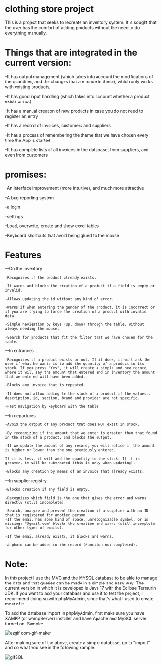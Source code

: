 # clothing store project

This is a project that seeks to recreate an inventory system. It is sought that the user has the comfort of adding products without the need
to do everything manually.

# Things that are integrated in the current version:

-It has output management (which takes into account the modifications of the quantities, and the changes that are made in these), which only works with existing products.

-It has good input handling (which takes into account whether a product exists or not)

-It has a manual creation of new products in case you do not need to register an entry

-It has a record of invoices, customers and suppliers

-It has a process of remembering the theme that we have chosen every time the App is started

-It has complete lists of all invoices in the database, from suppliers, and even from customers

# promises:

-An interface improvement (more intuitive), and much more attractive

-A bug reporting system

-a login

-settings

-Load, overwrite, create and show excel tables

-Keyboard shortcuts that avoid being glued to the mouse

# Features
 
--On the inventory

    -Recognizes if the product already exists.

    -It warns and blocks the creation of a product if a field is empty or invalid.

    -Allows updating the id without any kind of error.

    -Warns if when entering the gender of the product, it is incorrect or if you are trying to force the creation of a product with invalid data.

    -Simple navigation by keys (up, down) through the table, without always needing the mouse.

    -Search for products that fit the filter that we have chosen for the table.

--In entrances

    -Recognizes if a product exists or not. If it does, it will ask the user if what he wants is to add the quantity of a product to its stock. If you press "Yes", it will create a simple and new record, where it will say the amount that entered and in inventory the amount that we entered will have been added.

    -Blocks any invoice that is repeated.

    -It does not allow adding to the stock of a product if the values:. description, id, section, brand and provider are not specific.

    -Fast navigation by keyboard with the table

--In departures

    -Avoid the output of any product that does NOT exist in stock.

    -By recognizing if the amount that we enter is greater than that found in the stock of a product, and blocks the output.

    -If we update the amount of any record, you will notice if the amount is higher or lower than the one previously entered. 

    If it is less, it will add the quantity to the stock. If it is greater, it will be subtracted (this is only when updating).

    -Blocks any creation by means of an invoice that already exists.

--In supplier registry

    -Blocks creation if any field is empty.

    -Recognizes which field is the one that gives the error and warns directly (still incomplete).

    -Search, analyze and prevent the creation of a supplier with an ID that is registered for another person
    -If the email has some kind of space, unrecognizable symbol, or is missing: "@gmail.com" blocks the creation and warns (still incomplete for other types of emails).

    -If the email already exists, it blocks and warns.

    -A photo can be added to the record (Function not completed).

# Note:

In this project I use the MVC and the MYSQL database to be able to manage the data and that queries can be made in a simple and easy way. The current version in which it is developed is Java 17 with the Eclipse Termurin JDK. If you want to add your database and use it to test the project, I recommend doing so with phpMyAdmin, since that's what I used to create most of it.

To add the database import in phpMyAdmin, first make sure you have XAMPP (or wampServer) installer and have Apache and MySQL server turned on. Sample:

  ![ezgif com-gif-maker](https://user-images.githubusercontent.com/114286961/212016315-24762572-aac7-4572-b334-21d60b98d0ce.gif)


After making sure of the above, create a simple database, go to "import" and do what you see in the following sample:


  ![gifSQL](https://user-images.githubusercontent.com/114286961/212017470-525da89d-6d1d-4f11-bdff-74314c2acb9f.gif)




